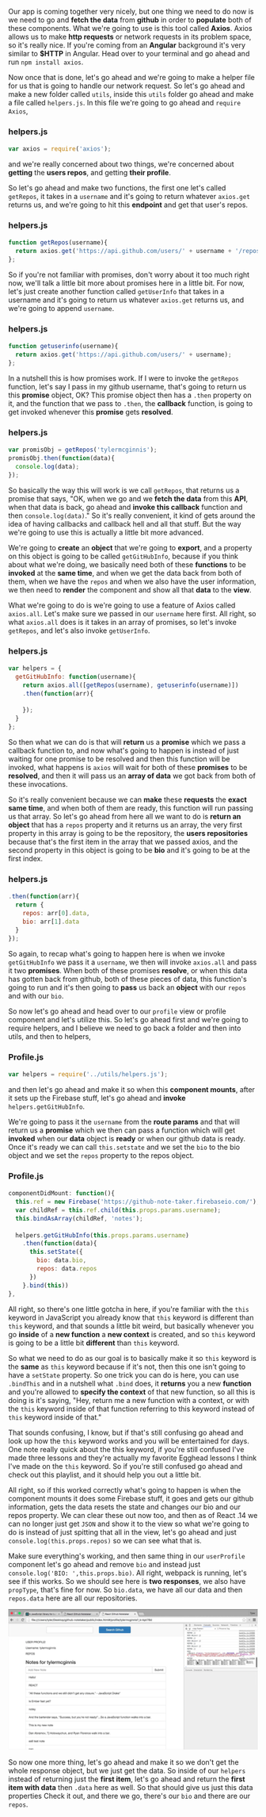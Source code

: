 Our app is coming together very nicely, but one thing we need to do now is we need to go and **fetch the data** from **github** in order to **populate** both of these components. What we're going to use is this tool called **Axios**. Axios allows us to make **http requests** or network requests in its problem space, so it's really nice. If you're coming from an **Angular** background it's very similar to **$HTTP** in Angular. Head over to your terminal and go ahead and run `npm install axios`.

Now once that is done, let's go ahead and we're going to make a helper file for us that is going to handle our network request. So let's go ahead and make a new folder called `utils`, inside this `utils` folder go ahead and make a file called `helpers.js`. In this file we're going to go ahead and `require Axios`,

### helpers.js
``` javascript
var axios = require('axios');
```

and we're really concerned about two things, we're concerned about **getting** the **users repos**, and getting **their profile**.

So let's go ahead and make two functions, the first one let's called `getRepos`, it takes in a `username` and it's going to return whatever `axios.get` returns us, and we're going to hit this **endpoint** and get that user's repos.

### helpers.js
``` javascript
function getRepos(username){
  return axios.get('https://api.github.com/users/' + username + '/repos');
};
```

So if you're not familiar with promises, don't worry about it too much right now, we'll talk a little bit more about promises here in a little bit. For now, let's just create another function called `getUserInfo` that takes in a username and it's going to return us whatever `axios.get` returns us, and we're going to append `username`.

### helpers.js
``` javascript
function getuserinfo(username){
  return axios.get('https://api.github.com/users/' + username);
};
```

In a nutshell this is how promises work. If I were to invoke the `getRepos` function, let's say I pass in my github username, that's going to return us this **promise** object, OK? This promise object then has a `.then` property on it, and the function that we pass to `.then`, the **callback** function, is going to get invoked whenever this **promise** gets **resolved**.

### helpers.js
``` javascript
var promisObj = getRepos('tylermcginnis');
promisObj.then(function(data){
  console.log(data);
});
```

So basically the way this will work is we call `getRepos`, that returns us a promise that says, "OK, when we go and we **fetch the data** from this **API**, when that data is back, go ahead and **invoke this callback** function and then `console.log(data)`." So it's really convenient, it kind of gets around the idea of having callbacks and callback hell and all that stuff. But the way we're going to use this is actually a little bit more advanced.

We're going to **create** an **object** that we're going to **export**, and a property on this object is going to be called `getGitHubInfo`, because if you think about what we're doing, we basically need both of these **functions** to be **invoked** at the **same time**, and when we get the data back from both of them, when we have the `repos` and when we also have the user information, we then need to **render** the component and show all that **data** to the **view**.

What we're going to do is we're going to use a feature of Axios called `axios.all`. Let's make sure we passed in our `username` here first. All right, so what `axios.all` does is it takes in an array of promises, so let's invoke `getRepos`, and let's also invoke `getUserInfo`.

### helpers.js
``` javascript
var helpers = {
  getGitHubInfo: function(username){
    return axios.all([getRepos(username), getuserinfo(username)])
    .then(function(arr){

    });
  }
};
```

So then what we can do is that will **return** us a **promise** which we pass a callback function to, and now what's going to happen is instead of just waiting for one promise to be resolved and then this function will be invoked, what happens is `axios` will wait for both of these **promises** to be **resolved**, and then it will pass us an **array of data** we got back from both of these invocations.

So it's really convenient because we can **make** these **requests** the **exact same time**, and when both of them are ready, this function will run passing us that array. So let's go ahead from here all we want to do is **return an object** that has a `repos` property and it returns us an array, the very first property in this array is going to be the repository, the **users repositories** because that's the first item in the array that we passed axios, and the second property in this object is going to be **bio** and it's going to be at the first index.

### helpers.js
``` javaScript
.then(function(arr){
  return {
    repos: arr[0].data,
    bio: arr[1].data
  }
});
```

So again, to recap what's going to happen here is when we invoke `getGitHubInfo` we pass it a `username`, we then will invoke `axios.all` and pass it two **promises**. When both of these promises **resolve**, or when this data has gotten back from github, both of these pieces of data, this function's going to run and it's then going to **pass** us back an **object** with our `repos` and with our `bio`.

So now let's go ahead and head over to our `profile` view or profile component and let's utilize this. So let's go ahead first and we're going to require helpers, and I believe we need to go back a folder and then into utils, and then to helpers,

### Profile.js
``` javaScript
var helpers = require('../utils/helpers.js');
```

and then let's go ahead and make it so when this **component mounts**, after it sets up the Firebase stuff, let's go ahead and **invoke** `helpers.getGitHubInfo`.

We're going to pass it the `username` from the **route params** and that will return us a **promise** which we then can pass a function which will get **invoked** when our **data** object is **ready** or when our github data is ready. Once it's ready we can call `this.setstate` and we set the `bio` to the bio object and we set the `repos` property to the repos object.

### Profile.js
``` javaScript
componentDidMount: function(){
  this.ref = new Firebase('https://github-note-taker.firebaseio.com/');
  var childRef = this.ref.child(this.props.params.username);
  this.bindAsArray(childRef, 'notes');

  helpers.getGitHubInfo(this.props.params.username)
    .then(function(data){
      this.setState({
        bio: data.bio,
        repos: data.repos
      })
    }.bind(this))
},
```

All right, so there's one little gotcha in here, if you're familiar with the `this` keyword in JavaScript you already know that `this` keyword is different than `this` keyword, and that sounds a little bit weird, but basically whenever you go **inside** of a **new function** a **new context** is created, and so `this` keyword is going to be a little bit **different** than `this` keyword.

So what we need to do as our goal is to basically make it so `this` keyword is the **same** as `this` keyword because if it's not, then this one isn't going to have a `setState` property. So one trick you can do is here, you can use `.bindThis` and in a nutshell what `.bind` does, it **returns** you a new **function** and you're allowed to **specify the context** of that new function, so all this is doing is it's saying, "Hey, return me a new function with a context, or with the `this` keyword inside of that function referring to this keyword instead of `this` keyword inside of that."

That sounds confusing, I know, but if that's still confusing go ahead and look up how the `this` keyword works and you will be entertained for days. One note really quick about the this keyword, if you're still confused I've made three lessons and they're actually my favorite Egghead lessons I think I've made on the `this` keyword. So if you're still confused go ahead and check out this playlist, and it should help you out a little bit.

All right, so if this worked correctly what's going to happen is when the component mounts it does some Firebase stuff, it goes and gets our github information, gets the data resets the state and changes our bio and our repos property. We can clear these out now too, and then as of React .14 we can no longer just get `JSON` and show it to the view so what we're going to do is instead of just spitting that all in the view, let's go ahead and just `console.log(this.props.repos)` so we can see what that is.

Make sure everything's working, and then same thing in our `userProfile` component let's go ahead and remove `bio` and instead just `console.log('BIO: ',this.props.bio)`. All right, webpack is running, let's see if this works. So we should see here is **two responses**, we also have `propType`, that's fine for now. So `bio.data`, we have all our data and then `repos.data` here are all our repositories.

![Finished](./images/09-finished.png)

So now one more thing, let's go ahead and make it so we don't get the whole response object, but we just get the data. So inside of our `helpers` instead of returning just the **first item**, let's go ahead and return the **first item with data** then `.data` here as well. So that should give us just this data properties Check it out, and there we go, there's our `bio` and there are our `repos`.
